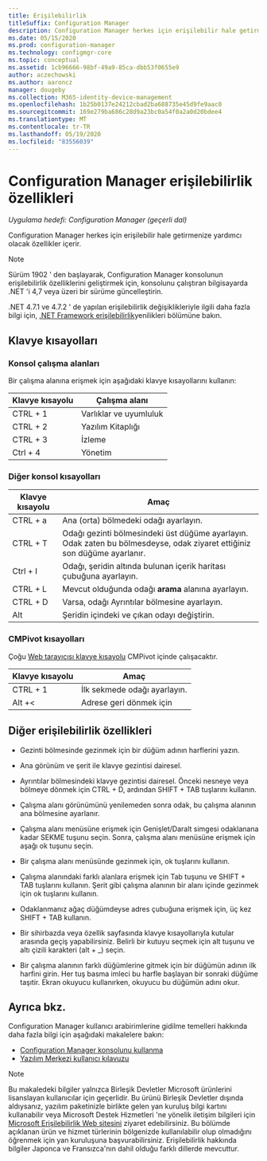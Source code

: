 ```yaml
---
title: Erişilebilirlik
titleSuffix: Configuration Manager
description: Configuration Manager herkes için erişilebilir hale getirme özellikleri hakkında bilgi edinin.
ms.date: 05/15/2020
ms.prod: configuration-manager
ms.technology: configmgr-core
ms.topic: conceptual
ms.assetid: 1cb96666-98bf-49a9-85ca-dbb53f0655e9
author: aczechowski
ms.author: aaroncz
manager: dougeby
ms.collection: M365-identity-device-management
ms.openlocfilehash: 1b25b0137e24212cbad2ba688735e45d9fe9aac0
ms.sourcegitcommit: 169e279ba686c28d9a23bc0a54f0a2a0d20bdee4
ms.translationtype: MT
ms.contentlocale: tr-TR
ms.lasthandoff: 05/19/2020
ms.locfileid: "83556039"
---
```

# <a name="accessibility-features-in-configuration-manager"></a>Configuration Manager erişilebilirlik özellikleri

*Uygulama hedefi: Configuration Manager (geçerli dal)*


Configuration Manager herkes için erişilebilir hale getirmenize yardımcı olacak özellikler içerir.

> [!Note]  
> Sürüm 1902 ' den başlayarak, Configuration Manager konsolunun erişilebilirlik özelliklerini geliştirmek için, konsolunu çalıştıran bilgisayarda .NET 'i 4,7 veya üzeri bir sürüme güncelleştirin. <!-- SCCMDocs-pr issue #3228 -->  
> 
> .NET 4.7.1 ve 4.7.2 ' de yapılan erişilebilirlik değişiklikleriyle ilgili daha fazla bilgi için, [.NET Framework erişilebilirlik](https://docs.microsoft.com/dotnet/framework/whats-new/whats-new-in-accessibility)yenilikleri bölümüne bakın.  



## <a name="keyboard-shortcuts"></a>Klavye kısayolları

### <a name="console-workspaces"></a>Konsol çalışma alanları

Bir çalışma alanına erişmek için aşağıdaki klavye kısayollarını kullanın:  

|Klavye kısayolu| Çalışma alanı|
|--------|--------|  
|CTRL + 1| Varlıklar ve uyumluluk|
|CTRL + 2|  Yazılım Kitaplığı|
|CTRL + 3|  İzleme|
|Ctrl + 4|  Yönetim|


### <a name="other-console-shortcuts"></a>Diğer konsol kısayolları

|Klavye kısayolu|  Amaç|
|--------|--------|  
|CTRL + a|Ana (orta) bölmedeki odağı ayarlayın.|
|CTRL + T|Odağı gezinti bölmesindeki üst düğüme ayarlayın. Odak zaten bu bölmesdeyse, odak ziyaret ettiğiniz son düğüme ayarlanır.|
|Ctrl + I|Odağı, şeridin altında bulunan içerik haritası çubuğuna ayarlayın.|
|CTRL + L|Mevcut olduğunda odağı **arama** alanına ayarlayın.|
|CTRL + D|Varsa, odağı Ayrıntılar bölmesine ayarlayın.|
|Alt     |Şeridin içindeki ve çıkan odayı değiştirin.|

### <a name="cmpivot-shortcuts"></a><a name="bkmk_cmpshortcuts"></a>CMPivot kısayolları

Çoğu [Web tarayıcısı klavye kısayolu](https://support.microsoft.com/help/17456/windows-internet-explorer-ease-of-access-options) CMPivot içinde çalışacaktır.

|Klavye kısayolu|Amaç|
|--------|--------|  
|CTRL + 1|İlk sekmede odağı ayarlayın.|
|Alt +&lt;|Adrese geri dönmek için|


## <a name="other-accessibility-features"></a>Diğer erişilebilirlik özellikleri

- Gezinti bölmesinde gezinmek için bir düğüm adının harflerini yazın.

- Ana görünüm ve şerit ile klavye gezintisi dairesel.

- Ayrıntılar bölmesindeki klavye gezintisi dairesel. Önceki nesneye veya bölmeye dönmek için CTRL + D, ardından SHIFT + TAB tuşlarını kullanın.

- Çalışma alanı görünümünü yenilemeden sonra odak, bu çalışma alanının ana bölmesine ayarlanır.

- Çalışma alanı menüsüne erişmek için Genişlet/Daralt simgesi odaklanana kadar SEKME tuşunu seçin. Sonra, çalışma alanı menüsüne erişmek için aşağı ok tuşunu seçin.  

- Bir çalışma alanı menüsünde gezinmek için, ok tuşlarını kullanın.  

- Çalışma alanındaki farklı alanlara erişmek için Tab tuşunu ve SHIFT + TAB tuşlarını kullanın. Şerit gibi çalışma alanının bir alanı içinde gezinmek için ok tuşlarını kullanın.  

- Odaklanmanız ağaç düğümdeyse adres çubuğuna erişmek için, üç kez SHIFT + TAB kullanın.  

- Bir sihirbazda veya özellik sayfasında klavye kısayollarıyla kutular arasında geçiş yapabilirsiniz. Belirli bir kutuyu seçmek için alt tuşunu ve altı çizili karakteri (alt + _) seçin.     

- Bir çalışma alanının farklı düğümlerine gitmek için bir düğümün adının ilk harfini girin. Her tuş basma imleci bu harfle başlayan bir sonraki düğüme taşıtir. Ekran okuyucu kullanırken, okuyucu bu düğümün adını okur.



## <a name="see-also"></a>Ayrıca bkz.

Configuration Manager kullanıcı arabirimlerine gidilme temelleri hakkında daha fazla bilgi için aşağıdaki makalelere bakın:
- [Configuration Manager konsolunu kullanma](../servers/manage/admin-console.md)
- [Yazılım Merkezi kullanıcı kılavuzu](software-center.md)

> [!NOTE]  
> Bu makaledeki bilgiler yalnızca Birleşik Devletler Microsoft ürünlerini lisanslayan kullanıcılar için geçerlidir. Bu ürünü Birleşik Devletler dışında aldıysanız, yazılım paketinizle birlikte gelen yan kuruluş bilgi kartını kullanabilir veya Microsoft Destek Hizmetleri 'ne yönelik iletişim bilgileri için [Microsoft Erişilebilirlik Web sitesini](https://www.microsoft.com/accessibility/) ziyaret edebilirsiniz. Bu bölümde açıklanan ürün ve hizmet türlerinin bölgenizde kullanılabilir olup olmadığını öğrenmek için yan kuruluşuna başvurabilirsiniz. Erişilebilirlik hakkında bilgiler Japonca ve Fransızca'nın dahil olduğu farklı dillerde mevcuttur.  

